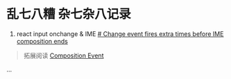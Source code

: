 # 乱七八糟 杂七杂八记录

1. react input onchange & IME
  [# Change event fires extra times before IME composition ends](https://github.com/facebook/react/issues/3926#issuecomment-104373897)
  
  > 拓展阅读 [Composition Event](https://developer.mozilla.org/en-US/docs/Web/API/Element/compositionstart_event)

...

